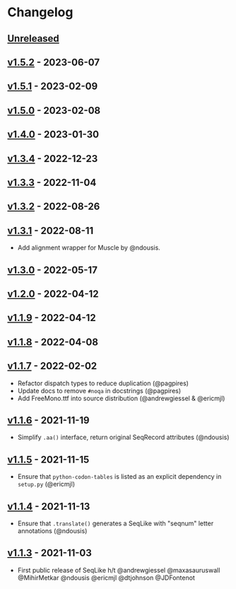 # Changelog

## [Unreleased]

## [v1.5.2] - 2023-06-07

## [v1.5.1] - 2023-02-09

## [v1.5.0] - 2023-02-08

## [v1.4.0] - 2023-01-30

## [v1.3.4] - 2022-12-23

## [v1.3.3] - 2022-11-04

## [v1.3.2] - 2022-08-26

## [v1.3.1] - 2022-08-11

-   Add alignment wrapper for Muscle by @ndousis.

## [v1.3.0] - 2022-05-17

## [v1.2.0] - 2022-04-12

## [v1.1.9] - 2022-04-12

## [v1.1.8] - 2022-04-08

## [v1.1.7] - 2022-02-02

-   Refactor dispatch types to reduce duplication (@pagpires)
-   Update docs to remove `#noqa` in docstrings (@pagpires)
-   Add FreeMono.ttf into source distribution (@andrewgiessel & @ericmjl)

## [v1.1.6] - 2021-11-19

-   Simplify `.aa()` interface, return original SeqRecord attributes (@ndousis)

## [v1.1.5] - 2021-11-15

-   Ensure that `python-codon-tables` is listed as an explicit dependency in `setup.py` (@ericmjl)

## [v1.1.4] - 2021-11-13

-   Ensure that `.translate()` generates a SeqLike with "seqnum" letter annotations (@ndousis)

## [v1.1.3] - 2021-11-03

-   First public release of SeqLike h/t @andrewgiessel @maxasauruswall @MihirMetkar @ndousis @ericmjl @dtjohnson @JDFontenot

[Unreleased]: https://github.com/modernatx/seqlike/compare/v1.5.2...HEAD

[v1.5.2]: https://github.com/modernatx/seqlike/compare/v1.5.1...v1.5.2

[v1.5.1]: https://github.com/modernatx/seqlike/compare/v1.5.0...v1.5.1

[v1.5.0]: https://github.com/modernatx/seqlike/compare/v1.4.0...v1.5.0

[v1.4.0]: https://github.com/modernatx/seqlike/compare/v1.3.4...v1.4.0

[v1.3.4]: https://github.com/modernatx/seqlike/compare/v1.3.3...v1.3.4

[v1.3.3]: https://github.com/modernatx/seqlike/compare/v1.3.2...v1.3.3

[v1.3.2]: https://github.com/modernatx/seqlike/compare/v1.3.1...v1.3.2

[v1.3.1]: https://github.com/modernatx/seqlike/compare/v1.3.0...v1.3.1

[v1.3.0]: https://github.com/modernatx/seqlike/compare/v1.2.0...v1.3.0

[v1.2.0]: https://github.com/modernatx/seqlike/compare/v1.1.9...v1.2.0

[v1.1.9]: https://github.com/modernatx/seqlike/compare/v1.1.8...v1.1.9

[v1.1.8]: https://github.com/modernatx/seqlike/compare/v1.1.7...v1.1.8

[v1.1.7]: https://github.com/modernatx/seqlike/compare/v1.1.6...v1.1.7

[v1.1.6]: https://github.com/modernatx/seqlike/compare/v1.1.5...v1.1.6

[v1.1.5]: https://github.com/modernatx/seqlike/compare/v1.1.4...v1.1.5

[v1.1.4]: https://github.com/modernatx/seqlike/compare/v1.1.3...v1.1.4

[v1.1.3]: https://github.com/modernatx/seqlike/compare/dcdd15a17d6e3333d0ff904c3cd4e74108b23637...v1.1.3
